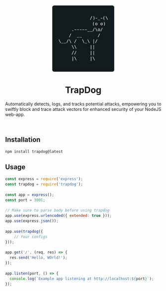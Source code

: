 <p align="center">
    <img src="assets/logo_3.png" width="200px">
</p>

<h1 align="center">TrapDog</h1>

Automatically detects, logs, and tracks potential attacks, empowering you to swiftly block and trace attack vectors for enhanced security of your NodeJS web-app.

<br>


## Installation
```
npm install trapdog@latest
```

## Usage
```js
const express = require('express');
const trapdog = require('trapdog');

const app = express();
const port = 3001;

// Make sure to parse body before using trapdog
app.use(express.urlencoded({ extended: true }));
app.use(express.json());

app.use(trapdog({
    // Your configs
}));

app.get('/', (req, res) => {
  res.send('Hello, WOrld!');
});

app.listen(port, () => {
  console.log(`Example app listening at http://localhost:${port}`);
});
```
